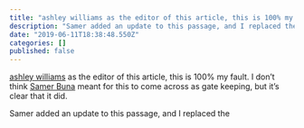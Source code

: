 ```yaml
---
title: "ashley williams as the editor of this article, this is 100% my fault."
description: "Samer added an update to this passage, and I replaced the"
date: "2019-06-11T18:38:48.550Z"
categories: []
published: false
---
```


[ashley williams](https://medium.com/u/1978eb600702) as the editor of this article, this is 100% my fault. I don’t think [Samer Buna](https://medium.com/u/c64c4b529a5d) meant for this to come across as gate keeping, but it’s clear that it did.

Samer added an update to this passage, and I replaced the
